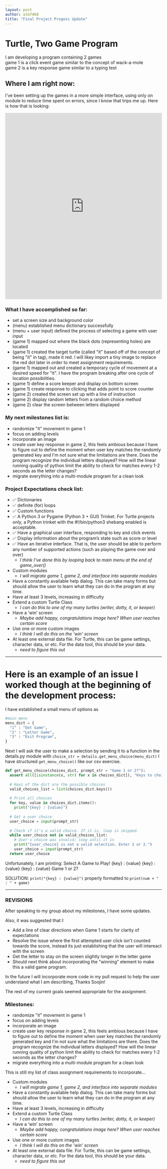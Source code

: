 ```yaml
---
layout: post
author: alm7468
title: "Final Project Progess Update"
---
```

# Turtle, Two Game Program
I am developing a program containing 2 games  
game 1 is a click event game similar to the concept of wack-a-mole  
game 2 is a key response game similar to a typing test

## Where I am right now:

I've been setting up the games in a more simple interface, using only on module to reduce time spent on errors, since I know that trips me up. Here is how that is looking:
<iframe src="https://trinket.io/embed/python/b6c52eecb1" width="100%" height="600" frameborder="0" marginwidth="0" marginheight="0" allowfullscreen></iframe>  
 
### What I have accomplished so far:
- set a screen size and background color
- (menu) established menu dictionary successfully
- (menu + user input) defined the process of selecting a game with user input
- (game 1) mapped out where the black dots (representing holes) are located
- (game 1) created the target turtle (called "it" based off of the concept of being "it" in tag), made it red. I will likey import a tiny image to replace the red dot later in order to meet assignment requirements.
- (game 1) mapped out and created a temporary cycle of movement at a desired speed for "it". I have the program breaking after one cycle of location possibilities.
- (game 1) define a score keeper and display on bottom screen
- (game 1) create response to clicking that adds point to score counter
- (game 2) created the screen set up with a line of instruction
- (game 2) display random letters from a random choice method
- (game 2) clear the screen between letters displayed


### My next milestones list is:
- randomize "it" movement in game 1
- focus on adding levels
- incorporate an image
- create user key response in game 2, this feels ambious because I have to figure out to define the moment when user key matches the randomly generated key and I'm not sure what the limitations are there. Does the program recognize the individual letters displayed? How will the linear running quality of python limit the ability to check for matches every 1-2 seconds as the letter changes?
- migrate everything into a multi-module program for a clean look

### Project Expectations check list:
- ✅   Dictionaries
- ✅   definite (for) loops
- ✅   Custom functions
- ✅   A Python 3 or Pygame (Python 3 + GUI) Trinket. For Turtle projects only, a Python trinket with the #!/bin/python3 shebang enabled is acceptable.
- ✅  Have a graphical user interface, responding to key and click events
- ✅  Display information about the program’s state such as score or level
- ✅  Have an iterative interface. That is, the user should be able to perform any number of supported actions (such as playing the game over and over)
    - _I think I've done this by looping back to main menu at the end of game_over()_ 
- Custom modules  
   - _I will migrate game 1, game 2, and interface into separate modules_ 
- Have a constantly available help dialog. This can take many forms but should allow the user to learn what they can do in the program at any time.
- Have at least 3 levels, increasing in difficulty
- Extend a custom Turtle Class  
    - _I can do this to one of my many turtles (writer, dotty, it, or keeper)_
- Have a ‘win’ screen  
    - _Maybe add happy, congratulations image here? When user reaches certain score_
- Use one or more custom images  
    - _I think I will do this on the 'win' screen_
- At least one external data file. For Turtle, this can be game settings, character data, or etc. For the data tool, this should be your data.  
     - _need to figure this out_

-----

# Here is an example of an issue I worked though at the beginning of the development process:
I have established a small menu of options as
```py
#main menu
menu_dict = {
  "1" : "Dot Game",
  "2" : "Letter Game",
  "3" : "Exit Program",
}
```
Next I will ask the user to make a selection by sending it to a function in the details.py module with `choice_str = details.get_menu_choice(menu_dict)`
I have structured `get_menu_choice()` like our csv exercise.
```py
def get_menu_choice(choices_dict, prompt_str = "Game 1 or 2?"):
  assert all([isinstance(x, str) for x in choices_dict]), "Keys to choices_dict must be strings"
  
  # Keys of the dict are the possible choices
  valid_choices_list = list(choices_dict.keys())
  
  # Print all choices
  for key, value in choices_dict.items():
    print("{key} : {value}")
    
  # Get a user choice
  user_choice = input(prompt_str)
  
  # Check if it's a valid choice. If it is, loop is skipped.
  while user_choice not in valid_choices_list:
    # User's choice was invalid; loop until it is
    print("{user_choice} is not a valid selection. Enter 1 or 2.")
    user_choice = input(prompt_str)
  return user_choice
 ```
Unfortunately, I am printing: 
Select A Game to Play!
{key} : {value}
{key} : {value}
{key} : {value}
Game 1 or 2? 

SOLUTION: 
```print("{key} : {value}")``` properly formatted to  ```print(num + " : " + game)```

---
### REVISIONS
After speaking to my group about my milestones, I have some updates.  
  
Also, it was suggested that I:
- Add a line of clear directions when Game 1 starts for clarity of expectations
- Resolve the issue where the first attempted user click isn't counted towards the score, instead its just establishing that the user will intereact with the screen
- Get the letter to stay on the screen slightly longer in the letter game
- Should next think about incorporating the "winning" element to make this a valid game program.

In the future I will incorporate more code in my pull request to help the user understand what I am describing, Thanks Soojin!  
  
The rest of my current goals seemed appropriate for the assignment.
### Milestones:
- randomize "it" movement in game 1
- focus on adding levels
- incorporate an image
- create user key response in game 2, this feels ambious because I have to figure out to define the moment when user key matches the randomly generated key and I'm not sure what the limitations are there. Does the program recognize the individual letters displayed? How will the linear running quality of python limit the ability to check for matches every 1-2 seconds as the letter changes?
- migrate everything into a multi-module program for a clean look  
  
  
This is still my list of class assignment requirements to incorporate... 
- Custom modules  
   - _I will migrate game 1, game 2, and interface into separate modules_ 
- Have a constantly available help dialog. This can take many forms but should allow the user to learn what they can do in the program at any time.
- Have at least 3 levels, increasing in difficulty
- Extend a custom Turtle Class  
    - _I can do this to one of my many turtles (writer, dotty, it, or keeper)_
- Have a ‘win’ screen  
    - _Maybe add happy, congratulations image here? When user reaches certain score_
- Use one or more custom images  
    - _I think I will do this on the 'win' screen_
- At least one external data file. For Turtle, this can be game settings, character data, or etc. For the data tool, this should be your data.  
     - _need to figure this out_
